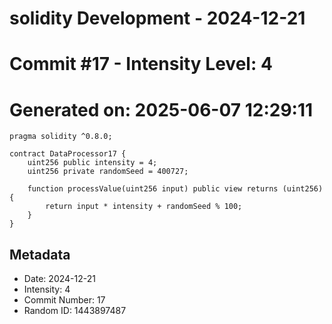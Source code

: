 ﻿# solidity Development - 2024-12-21
# Commit #17 - Intensity Level: 4
# Generated on: 2025-06-07 12:29:11
```solidity
pragma solidity ^0.8.0;

contract DataProcessor17 {
    uint256 public intensity = 4;
    uint256 private randomSeed = 400727;

    function processValue(uint256 input) public view returns (uint256) {
        return input * intensity + randomSeed % 100;
    }
}
```
## Metadata
- Date: 2024-12-21
- Intensity: 4
- Commit Number: 17
- Random ID: 1443897487
